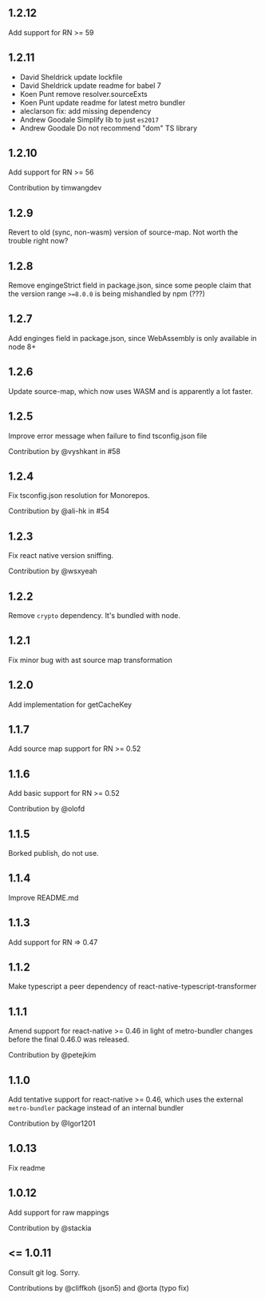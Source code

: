 ## 1.2.12
Add support for RN >= 59

## 1.2.11

- David Sheldrick update lockfile
- David Sheldrick update readme for babel 7
- Koen Punt remove resolver.sourceExts
- Koen Punt update readme for latest metro bundler
- aleclarson fix: add missing dependency
- Andrew Goodale Simplify lib to just `es2017`
- Andrew Goodale Do not recommend "dom" TS library

## 1.2.10
Add support for RN >= 56

Contribution by timwangdev

## 1.2.9
Revert to old (sync, non-wasm) version of source-map. Not worth the trouble right now?

## 1.2.8

Remove engingeStrict field in package.json, since some people claim that the version range
`>=8.0.0` is being mishandled by npm (???)

## 1.2.7

Add enginges field in package.json, since WebAssembly is only available in node 8+

## 1.2.6

Update source-map, which now uses WASM and is apparently a lot faster.

## 1.2.5

Improve error message when failure to find tsconfig.json file

Contribution by @vyshkant in #58

## 1.2.4

Fix tsconfig.json resolution for Monorepos.

Contribution by @ali-hk in #54

## 1.2.3

Fix react native version sniffing.

Contribution by @wsxyeah

## 1.2.2

Remove `crypto` dependency. It's bundled with node.

## 1.2.1

Fix minor bug with ast source map transformation

## 1.2.0

Add implementation for getCacheKey

## 1.1.7

Add source map support for RN >= 0.52

## 1.1.6

Add basic support for RN >= 0.52

Contribution by @olofd

## 1.1.5

Borked publish, do not use.

## 1.1.4

Improve README.md

## 1.1.3

Add support for RN => 0.47

## 1.1.2

Make typescript a peer dependency of react-native-typescript-transformer

## 1.1.1

Amend support for react-native >= 0.46 in light of metro-bundler changes
before the final 0.46.0 was released.

Contribution by @petejkim

## 1.1.0

Add tentative support for react-native >= 0.46, which uses the external
`metro-bundler` package instead of an internal bundler

Contribution by @Igor1201

## 1.0.13

Fix readme

## 1.0.12

Add support for raw mappings

Contribution by @stackia

## <= 1.0.11

Consult git log. Sorry.

Contributions by @cliffkoh (json5) and @orta (typo fix)
